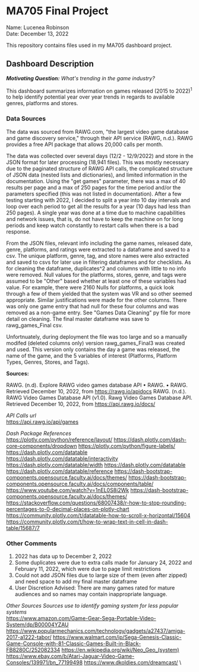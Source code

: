 # MA705 Final Project

Name: Lucenea Robinson\
Date: December 13, 2022

This repository contains files used in my MA705 dashboard project.


## Dashboard Description

***Motivating Question:** What's trending in the game industry?*

This dashboard summarizes information on games released (2015 to 2022)<sup>1</sup> to help identify potential year over year trends in regards to available genres, platforms and stores. 


### Data Sources

The data was sourced from RAWG.com, "the largest video game database and game discovery service," through their API service (RAWG, n.d.). RAWG provides a free API package that allows 20,000 calls per month. 

The data was collected over several days (12/2 - 12/9/2022) and store in the JSON format for later processing (18,941 files). This was mostly necessary due to the paginated structure of RAWG API calls, the complicated structure of JSON data (nested lists and dictionaries), and limited information in the documentation. Using the "get games" parameter, there was a max of 40 results per page and a max of 250 pages for the time period and/or the parameters specified (this was not listed in documentation). After a few testing starting with 2022, I decided to split a year into 10 day intervals and loop over each period to get all the results for a year (10 days had less than 250 pages). A single year was done at a time due to machine capabilities and network issues, that is, do not have to keep the machine on for long periods and keep watch constantly to restart calls when there is a bad response.


From the JSON files, relevant info including the game names, released date, genre, platforms, and ratings were extracted to a dataframe and saved to a csv. The unique platform, genre, tag, and store names were also extracted and saved to csvs for later use in filtering dataframes and for checklists. As for cleaning the dataframe, duplicates^2 and columns with little to no info were removed. Null values for the platforms, stores, genre, and tags were assumed to be "Other" based whether at least one of these variables had value. For example, there were 2160 Nulls for platforms, a quick look through a few of them yielded that the system was VR and so other seemed appropriate. Similar justifications were made for the other columns. There was only one game entry that had null for these four columns and was removed as a non-game entry. See "Games Data Cleaning" py file for more detail on cleaning. The final master dataframe was save to rawg_games_Final csv.

Unfortnuately, during deployment the file was too large and so a manually modifed (deleted columns only) version rawg_games_Final3 was created and used. This version only contains the day a game was released, the name of the game, and the 5 variables of interest (Platforms, Platform Types, Genres, Stores, and Tags).


**Sources:**

RAWG. (n.d). Explore RAWG video games database API • RAWG. • RAWG. Retrieved December 10, 2022, from https://rawg.io/apidocs 
RAWG. (n.d.). RAWG Video Games Database API (v1.0). Rawg Video Games Database API. Retrieved December 10, 2022, from https://api.rawg.io/docs/ 

*API Calls url*\
https://api.rawg.io/api/games

*Dash Package References*\
https://plotly.com/python/reference/layout/
https://dash.plotly.com/dash-core-components/dropdown
https://plotly.com/python/figure-labels/
https://dash.plotly.com/datatable
https://dash.plotly.com/datatable/interactivity
https://dash.plotly.com/datatable/width
https://dash.plotly.com/datatable
https://dash.plotly.com/datatable/reference
https://dash-bootstrap-components.opensource.faculty.ai/docs/themes/
https://dash-bootstrap-components.opensource.faculty.ai/docs/components/table/
https://www.youtube.com/watch?v=1nEL0S8i2Wk
https://dash-bootstrap-components.opensource.faculty.ai/docs/themes/
https://stackoverflow.com/questions/68007438/r-how-to-stop-rounding-percentages-to-0-decimal-places-on-plotly-chart
https://community.plotly.com/t/datatable-how-to-scroll-x-horizontal/15604
https://community.plotly.com/t/how-to-wrap-text-in-cell-in-dash-table/15687/7


### Other Comments
1. 2022 has data up to December 2, 2022
2. Some duplicates were due to extra calls made for January 24, 2022 and February 11, 2022, which were due to page limit restrictions
3. Could not add JSON files due to large size of them (even after zipped) and need space to add my final master dataframe
4. User Discretion Advised: There are many games rated for mature audiences and so names may contain inappropriate language.

*Other Sources*
*Sources use to identify gaming system for less popular systems*\
https://www.amazon.com/Game-Gear-Sega-Portable-Video-System/dp/B00004YZAU
https://www.popularmechanics.com/technology/gadgets/a27437/amiga-2017-a1222-tabor/
https://www.walmart.com/ip/Sega-Genesis-Classic-Game-Console-with-81-Classic-Games-Built-in-Black-FB8280C/252082334
https://en.wikipedia.org/wiki/Neo_Geo_(system)
https://www.ebay.com/b/Atari-Jaguar-Video-Game-Consoles/139971/bn_77199498
https://www.dkoldies.com/dreamcast/ \

